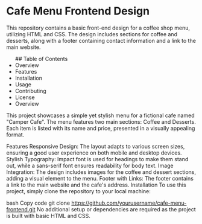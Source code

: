 # Cafe Menu Frontend Design

This repository contains a basic front-end design for a coffee shop menu, utilizing HTML and CSS. The design includes sections for coffee and desserts, along with a footer containing contact information and a link to the main website.
<ul>
## Table of Contents

<li>Overview</li>
<li>Features</li>
<li>Installation</li>
<li>Usage</li>
<li>Contributing</li>
<li>License</li>
<li>Overview</li>
</ul>
This project showcases a simple yet stylish menu for a fictional cafe named "Camper Cafe". The menu features two main sections: Coffee and Desserts. Each item is listed with its name and price, presented in a visually appealing format.

Features
Responsive Design: The layout adapts to various screen sizes, ensuring a good user experience on both mobile and desktop devices.
Stylish Typography: Impact font is used for headings to make them stand out, while a sans-serif font ensures readability for body text.
Image Integration: The design includes images for the coffee and dessert sections, adding a visual element to the menu.
Footer with Links: The footer contains a link to the main website and the cafe's address.
Installation
To use this project, simply clone the repository to your local machine:

bash
Copy code
git clone https://github.com/yourusername/cafe-menu-frontend.git
No additional setup or dependencies are required as the project is built with basic HTML and CSS.
